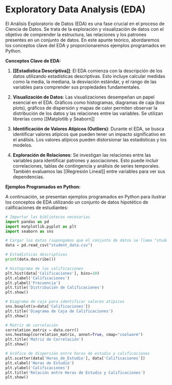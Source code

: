 # Exploratory Data Analysis (EDA)

El Análisis Exploratorio de Datos (EDA) es una fase crucial en el proceso de Ciencia de Datos. Se trata de la exploración y visualización de datos con el objetivo de comprender la estructura, las relaciones y los patrones presentes en un conjunto de datos. En este apunte teórico, abordaremos los conceptos clave del EDA y proporcionaremos ejemplos programados en Python.

**Conceptos Clave de EDA:**

1. **[[Estadistica Descriptiva]]**: El EDA comienza con la descripción de los datos utilizando estadísticas descriptivas. Esto incluye calcular medidas como la media, la mediana, la desviación estándar, y el rango de las variables para comprender sus propiedades fundamentales.

2. **Visualización de Datos**: Las visualizaciones desempeñan un papel esencial en el EDA. Gráficos como histogramas, diagramas de caja (box plots), gráficos de dispersión y mapas de calor permiten observar la distribución de los datos y las relaciones entre las variables. Se utilizan librerías como [[Matplotlib y Seaborn]]

3. **Identificación de Valores Atípicos (Outliers)**: Durante el EDA, se busca identificar valores atípicos que pueden tener un impacto significativo en el análisis. Los valores atípicos pueden distorsionar las estadísticas y los modelos. 

4. **Exploración de Relaciones**: Se investigan las relaciones entre las variables para identificar patrones y asociaciones. Esto puede incluir correlaciones, tablas de contingencia y análisis de series temporales. También evaluamos las [[Regresión Lineal]] entre variables para ver sus dependencias.

**Ejemplos Programados en Python:**

A continuación, se presentan ejemplos programados en Python para ilustrar los conceptos de EDA utilizando un conjunto de datos hipotético de calificaciones de estudiantes:

```python
# Importar las bibliotecas necesarias
import pandas as pd
import matplotlib.pyplot as plt
import seaborn as sns

# Cargar los datos (supongamos que el conjunto de datos se llama "student_data.csv")
data = pd.read_csv("student_data.csv")

# Estadísticas descriptivas
print(data.describe())

# Histograma de las calificaciones
plt.hist(data['Calificaciones'], bins=10)
plt.xlabel('Calificaciones')
plt.ylabel('Frecuencia')
plt.title('Distribución de Calificaciones')
plt.show()

# Diagrama de caja para identificar valores atípicos
sns.boxplot(x=data['Calificaciones'])
plt.title('Diagrama de Caja de Calificaciones')
plt.show()

# Matriz de correlación
correlation_matrix = data.corr()
sns.heatmap(correlation_matrix, annot=True, cmap="coolwarm")
plt.title('Matriz de Correlación')
plt.show()

# Gráfico de dispersión entre horas de estudio y calificaciones
plt.scatter(data['Horas_de_Estudio'], data['Calificaciones'])
plt.xlabel('Horas de Estudio')
plt.ylabel('Calificaciones')
plt.title('Relación entre Horas de Estudio y Calificaciones')
plt.show()
```

